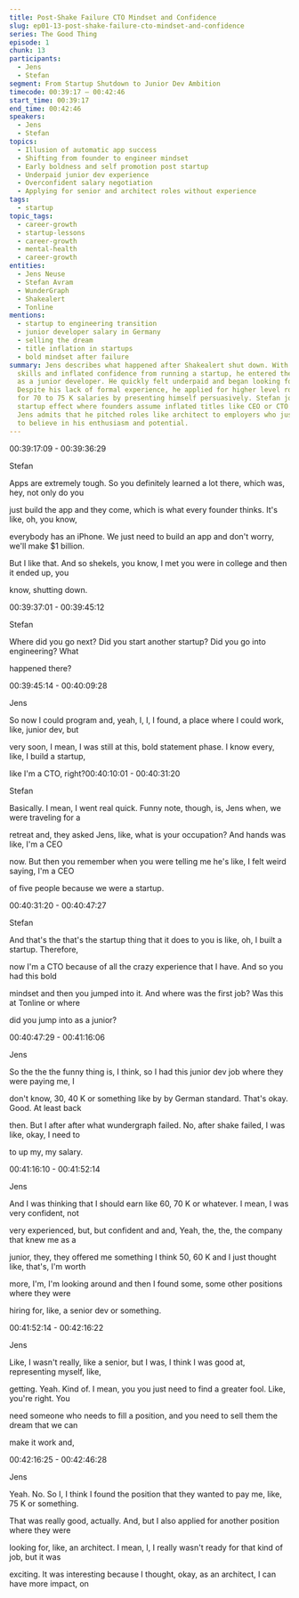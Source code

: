 ```yaml
---
title: Post-Shake Failure CTO Mindset and Confidence
slug: ep01-13-post-shake-failure-cto-mindset-and-confidence
series: The Good Thing
episode: 1
chunk: 13
participants:
  - Jens
  - Stefan
segment: From Startup Shutdown to Junior Dev Ambition
timecode: 00:39:17 – 00:42:46
start_time: 00:39:17
end_time: 00:42:46
speakers:
  - Jens
  - Stefan
topics:
  - Illusion of automatic app success
  - Shifting from founder to engineer mindset
  - Early boldness and self promotion post startup
  - Underpaid junior dev experience
  - Overconfident salary negotiation
  - Applying for senior and architect roles without experience
tags:
  - startup
topic_tags:
  - career-growth
  - startup-lessons
  - career-growth
  - mental-health
  - career-growth
entities:
  - Jens Neuse
  - Stefan Avram
  - WunderGraph
  - Shakealert
  - Tonline
mentions:
  - startup to engineering transition
  - junior developer salary in Germany
  - selling the dream
  - title inflation in startups
  - bold mindset after failure
summary: Jens describes what happened after Shakealert shut down. With new programming
  skills and inflated confidence from running a startup, he entered the job market
  as a junior developer. He quickly felt underpaid and began looking for better offers.
  Despite his lack of formal experience, he applied for higher level roles and aimed
  for 70 to 75 K salaries by presenting himself persuasively. Stefan jokes about the
  startup effect where founders assume inflated titles like CEO or CTO too early.
  Jens admits that he pitched roles like architect to employers who just needed someone
  to believe in his enthusiasm and potential.
---
```



00:39:17:09 - 00:39:36:29

Stefan

Apps are extremely tough. So you definitely learned a lot there, which was, hey, not only do you

just build the app and they come, which is what every founder thinks. It's like, oh, you know,

everybody has an iPhone. We just need to build an app and don't worry, we'll make $1 billion.

But I like that. And so shekels, you know, I met you were in college and then it ended up, you

know, shutting down.

00:39:37:01 - 00:39:45:12

Stefan

Where did you go next? Did you start another startup? Did you go into engineering? What

happened there?

00:39:45:14 - 00:40:09:28

Jens

So now I could program and, yeah, I, I, I found, a place where I could work, like, junior dev, but

very soon, I mean, I was still at this, bold statement phase. I know every, like, I build a startup,

like I'm a CTO, right?00:40:10:01 - 00:40:31:20

Stefan

Basically. I mean, I went real quick. Funny note, though, is, Jens when, we were traveling for a

retreat and, they asked Jens, like, what is your occupation? And hands was like, I'm a CEO

now. But then you remember when you were telling me he's like, I felt weird saying, I'm a CEO

of five people because we were a startup.

00:40:31:20 - 00:40:47:27

Stefan

And that's the that's the startup thing that it does to you is like, oh, I built a startup. Therefore,

now I'm a CTO because of all the crazy experience that I have. And so you had this bold

mindset and then you jumped into it. And where was the first job? Was this at Tonline or where

did you jump into as a junior?

00:40:47:29 - 00:41:16:06

Jens

So the the the funny thing is, I think, so I had this junior dev job where they were paying me, I

don't know, 30, 40 K or something like by by German standard. That's okay. Good. At least back

then. But I after after what wundergraph failed. No, after shake failed, I was like, okay, I need to

to up my, my salary.

00:41:16:10 - 00:41:52:14

Jens

And I was thinking that I should earn like 60, 70 K or whatever. I mean, I was very confident, not

very experienced, but, but confident and and, Yeah, the, the, the company that knew me as a

junior, they, they offered me something I think 50, 60 K and I just thought like, that's, I'm worth

more, I'm, I'm looking around and then I found some, some other positions where they were

hiring for, like, a senior dev or something.

00:41:52:14 - 00:42:16:22

Jens

Like, I wasn't really, like a senior, but I was, I think I was good at, representing myself, like,

getting. Yeah. Kind of. I mean, you you just need to find a greater fool. Like, you're right. You

need someone who needs to fill a position, and you need to sell them the dream that we can

make it work and,

00:42:16:25 - 00:42:46:28

Jens

Yeah. No. So I, I think I found the position that they wanted to pay me, like, 75 K or something.

That was really good, actually. And, but I also applied for another position where they were

looking for, like, an architect. I mean, I, I really wasn't ready for that kind of job, but it was

exciting. It was interesting because I thought, okay, as an architect, I can have more impact, on

